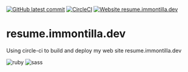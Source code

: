 [![GitHub latest commit](https://badgen.net/github/last-commit/immontilla/resume.immontilla.dev)](#)
[![CircleCI](https://circleci.com/gh/immontilla/resume.immontilla.dev/tree/master.svg?style=shield)](#)
[![Website resume.immontilla.dev](https://img.shields.io/website-up-down-green-red/https/resume.immontilla.dev.svg)](https://resume.immontilla.dev/)

# resume.immontilla.dev

Using circle-ci to build and deploy my web site resume.immontilla.dev

![ruby](https://img.shields.io/badge/Ruby-CC342D?style=for-the-badge&logo=ruby&logoColor=white)
![sass](https://img.shields.io/badge/Sass-CC6699?style=for-the-badge&logo=sass&logoColor=white)
